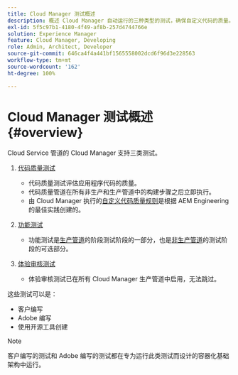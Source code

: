```yaml
---
title: Cloud Manager 测试概述
description: 概述 Cloud Manager 自动运行的三种类型的测试，确保自定义代码的质量。
exl-id: 5f5c97b1-4180-4f49-af8b-257d4744766e
solution: Experience Manager
feature: Cloud Manager, Developing
role: Admin, Architect, Developer
source-git-commit: 646ca4f4a441bf1565558002dcd6f96d3e228563
workflow-type: tm+mt
source-wordcount: '162'
ht-degree: 100%

---
```



# Cloud Manager 测试概述 {#overview}

Cloud Service 管道的 Cloud Manager 支持三类测试。

1. [代码质量测试](/help/implementing/cloud-manager/code-quality-testing.md)

   * 代码质量测试评估应用程序代码的质量。
   * 代码质量管道在所有非生产和生产管道中的构建步骤之后立即执行。
   * 由 Cloud Manager 执行的[自定义代码质量规则](/help/implementing/cloud-manager/custom-code-quality-rules.md)是根据 AEM Engineering 的最佳实践创建的。

1. [功能测试](/help/implementing/cloud-manager/functional-testing.md)

   * 功能测试是[生产管道](/help/implementing/cloud-manager/configuring-pipelines/configuring-production-pipelines.md)的阶段测试阶段的一部分，也是[非生产管道](/help/implementing/cloud-manager/configuring-pipelines/configuring-non-production-pipelines.md)的测试阶段的可选部分。

1. [体验审核测试](/help/implementing/cloud-manager/experience-audit-testing.md)

   * 体验审核测试已在所有 Cloud Manager 生产管道中启用，无法跳过。

这些测试可以是：

* 客户编写
* Adobe 编写
* 使用开源工具创建

>[!NOTE]
>
> 客户编写的测试和 Adobe 编写的测试都在专为运行此类测试而设计的容器化基础架构中运行。

